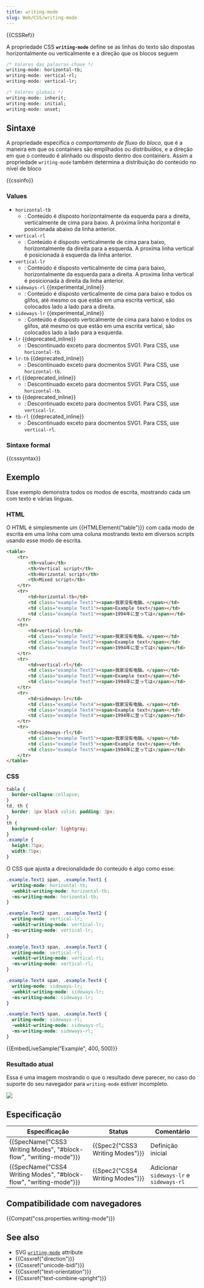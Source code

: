 ```yaml
---
title: writing-mode
slug: Web/CSS/writing-mode
---
```


{{CSSRef}}

A propriedade CSS **`writing-mode`** define se as linhas do texto são dispostas horizontalmente ou verticalmente e a direção que os blocos seguem

```css
/* Valores das palavras-chave */
writing-mode: horizontal-tb;
writing-mode: vertical-rl;
writing-mode: vertical-lr;

/* Valores globais */
writing-mode: inherit;
writing-mode: initial;
writing-mode: unset;
```

## Sintaxe

A propriedade especifica o _comportamento de fluxo do bloco,_ que é a maneira em que os containers são empilhados ou distribuídos, e a direção em que o conteudo é alinhado ou disposto dentro dos containers. Assim a propriedade `writing-mode` também determina a distribuição do conteúdo no nível de bloco

{{cssinfo}}

### Values

- `horizontal-tb`
  - : Conteúdo é disposto horizontalmente da esquerda para a direita, verticalmente de cima para baixo. A próxima linha horizontal é posicionada abaixo da linha anterior.
- `vertical-rl`
  - : Conteúdo é disposto verticalmente de cima para baixo, horizontalmente da direita para a esquerda. A proxima linha vertical é posicionada à esquerda da linha anterior.
- `vertical-lr`
  - : Conteúdo é disposto verticalmente de cima para baixo, horizontalmente da esquerda para a direita. A proxima linha vertical é posicionada à direita da linha anterior.
- `sideways-rl` {{experimental_inline}}
  - : Conteúdo é disposto verticalmente de cima para baixo e todos os glifos, até mesmo os que estão em uma escrita vertical, são colocados lado a lado para a direita.
- `sideways-lr` {{experimental_inline}}
  - : Conteúdo é disposto verticalmente de cima para baixo e todos os glifos, até mesmo os que estão em uma escrita vertical, são colocados lado a lado para a esquerda.
- `lr` {{deprecated_inline}}
  - : Descontinuado exceto para docmentos SVG1. Para CSS, use `horizontal-tb`.
- `lr-tb` {{deprecated_inline}}
  - : Descontinuado exceto para docmentos SVG1. Para CSS, use `horizontal-tb`.
- `rl` {{deprecated_inline}}
  - : Descontinuado exceto para docmentos SVG1. Para CSS, use `horizontal-tb`.
- `tb` {{deprecated_inline}}
  - : Descontinuado exceto para docmentos SVG1. Para CSS, use `vertical-lr`.
- `tb-rl` {{deprecated_inline}}
  - : Descontinuado exceto para docmentos SVG1. Para CSS, use `vertical-rl`.

### Sintaxe formal

{{csssyntax}}

## Exemplo

Esse exemplo demonstra todos os modos de escrita, mostrando cada um com texto e várias línguas.

### HTML

O HTML é simplesmente um {{HTMLElement("table")}} com cada modo de escrita em uma linha com uma coluna mostrando texto em diversos scripts usando esse modo de escrita.

```html
<table>
    <tr>
        <th>value</th>
        <th>Vertical script</th>
        <th>Horizontal script</th>
        <th>Mixed script</th>
    </tr>
    <tr>
        <td>horizontal-tb</td>
        <td class="example Text1"><span>我家没有电脑。</span></td>
        <td class="example Text1"><span>Example text</span></td>
        <td class="example Text1"><span>1994年に至っては</span></td>
    </tr>
    <tr>
        <td>vertical-lr</td>
        <td class="example Text2"><span>我家没有电脑。</span></td>
        <td class="example Text2"><span>Example text</span></td>
        <td class="example Text2"><span>1994年に至っては</span></td>
    </tr>
    <tr>
        <td>vertical-rl</td>
        <td class="example Text3"><span>我家没有电脑。</span></td>
        <td class="example Text3"><span>Example text</span></td>
        <td class="example Text3"><span>1994年に至っては</span></td>
    </tr>
    <tr>
        <td>sideways-lr</td>
        <td class="example Text4"><span>我家没有电脑。</span></td>
        <td class="example Text4"><span>Example text</span></td>
        <td class="example Text4"><span>1994年に至っては</span></td>
    </tr>
    <tr>
        <td>sideways-rl</td>
        <td class="example Text5"><span>我家没有电脑。</span></td>
        <td class="example Text5"><span>Example text</span></td>
        <td class="example Text5"><span>1994年に至っては</span></td>
    </tr>
</table>
```

### CSS

```css hidden
table {
  border-collapse:collapse;
}
td, th {
  border: 1px black solid; padding: 3px;
}
th {
  background-color: lightgray;
}
.example {
  height:75px;
  width:75px;
}
```

O CSS que ajusta a direcionalidade do conteúdo é algo como esse:

```css
.example.Text1 span, .example.Text1 {
  writing-mode: horizontal-tb;
  -webkit-writing-mode: horizontal-tb;
  -ms-writing-mode: horizontal-tb;
}

.example.Text2 span, .example.Text2 {
  writing-mode: vertical-lr;
  -webkit-writing-mode: vertical-lr;
  -ms-writing-mode: vertical-lr;
}

.example.Text3 span, .example.Text3 {
  writing-mode: vertical-rl;
  -webkit-writing-mode: vertical-rl;
  -ms-writing-mode: vertical-rl;
}

.example.Text4 span, .example.Text4 {
  writing-mode: sideways-lr;
  -webkit-writing-mode: sideways-lr;
  -ms-writing-mode: sideways-lr;
}

.example.Text5 span, .example.Text5 {
  writing-mode: sideways-rl;
  -webkit-writing-mode: sideways-rl;
  -ms-writing-mode: sideways-rl;
}
```

{{EmbedLiveSample("Example", 400, 500)}}

### Resultado atual

Essa é uma imagem mostrando o que o resultado deve parecer, no caso do suporte do seu navegador para `writing-mode` estiver incompleto.

![](https://mdn.mozillademos.org/files/12201/writing-mode-actual-result.png)

## Especificação

| Especificação                                                                            | Status                                   | Comentário                              |
| ---------------------------------------------------------------------------------------- | ---------------------------------------- | --------------------------------------- |
| {{SpecName("CSS3 Writing Modes", "#block-flow", "writing-mode")}} | {{Spec2("CSS3 Writing Modes")}} | Definição inicial                       |
| {{SpecName("CSS4 Writing Modes", "#block-flow", "writing-mode")}} | {{Spec2("CSS4 Writing Modes")}} | Adicionar `sideways-lr` e `sideways-rl` |

## Compatibilidade com navegadores

{{Compat("css.properties.writing-mode")}}

## See also

- SVG [`writing-mode`](/pt-BR/docs/Web/SVG/Attribute/writing-mode) attribute
- {{Cssxref("direction")}}
- {{Cssxref("unicode-bidi")}}
- {{Cssxref("text-orientation")}}
- {{Cssxref("text-combine-upright")}}
